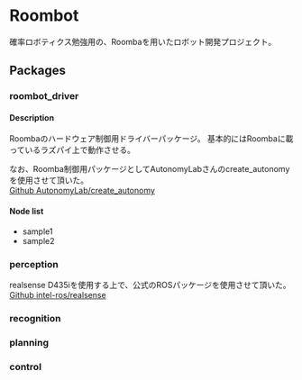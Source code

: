 # Roombot
確率ロボティクス勉強用の、Roombaを用いたロボット開発プロジェクト。

## Packages
### roombot_driver
#### Description
Roombaのハードウェア制御用ドライバーパッケージ。
基本的にはRoombaに載っているラズパイ上で動作させる。

なお、Roomba制御用パッケージとしてAutonomyLabさんのcreate_autonomyを使用させて頂いた。  
[Github AutonomyLab/create_autonomy](https://github.com/AutonomyLab/create_autonomy)  



#### Node list
- sample1
- sample2

### perception

realsense D435iを使用する上で、公式のROSパッケージを使用させて頂いた。  
[Github intel-ros/realsense](https://github.com/intel-ros/realsense)  

### recognition


### planning

### control
